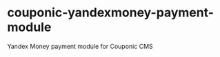 couponic-yandexmoney-payment-module
===================================

Yandex Money payment module for Couponic CMS
